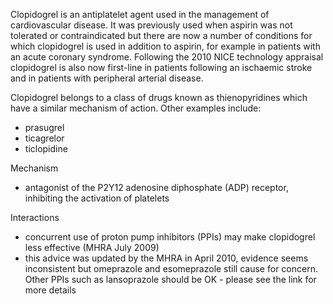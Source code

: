 Clopidogrel is an antiplatelet agent used in the management of cardiovascular disease. It was previously used when aspirin was not tolerated or contraindicated but there are now a number of conditions for which clopidogrel is used in addition to aspirin, for example in patients with an acute coronary syndrome. Following the 2010 NICE technology appraisal clopidogrel is also now first\-line in patients following an ischaemic stroke and in patients with peripheral arterial disease.  
  
Clopidogrel belongs to a class of drugs known as thienopyridines which have a similar mechanism of action. Other examples include:  
* prasugrel
* ticagrelor
* ticlopidine

  
Mechanism  
* antagonist of the P2Y12 adenosine diphosphate (ADP) receptor, inhibiting the activation of platelets

  
Interactions  
* concurrent use of proton pump inhibitors (PPIs) may make clopidogrel less effective (MHRA July 2009\)
* this advice was updated by the MHRA in April 2010, evidence seems inconsistent but omeprazole and esomeprazole still cause for concern. Other PPIs such as lansoprazole should be OK \- please see the link for more details
